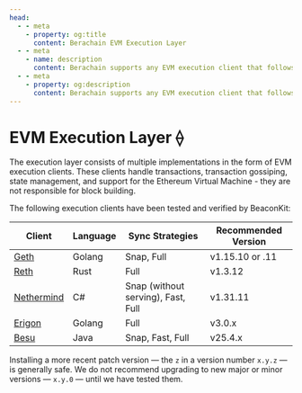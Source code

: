 ```yaml
---
head:
  - - meta
    - property: og:title
      content: Berachain EVM Execution Layer
  - - meta
    - name: description
      content: Berachain supports any EVM execution client that follows the Engine API
  - - meta
    - property: og:description
      content: Berachain supports any EVM execution client that follows the Engine API
---
```


# EVM Execution Layer ⟠

The execution layer consists of multiple implementations in the form of EVM execution clients. These clients handle transactions, transaction gossiping, state management, and support for the Ethereum Virtual Machine - they are not responsible for block building.

The following execution clients have been tested and verified by BeaconKit:

| Client                                                    | Language | Sync Strategies                    | Recommended Version |
| --------------------------------------------------------- | -------- | ---------------------------------- | ------------------- |
| [Geth](https://github.com/ethereum/go-ethereum)           | Golang   | Snap, Full                         | v1.15.10 or .11     |
| [Reth](https://github.com/paradigmxyz/reth)               | Rust     | Full                               | v1.3.12             |
| [Nethermind](https://github.com/NethermindEth/nethermind) | C#       | Snap (without serving), Fast, Full | v1.31.11            |
| [Erigon](https://github.com/ledgerwatch/erigon)           | Golang   | Full                               | v3.0.x              |
| [Besu](https://github.com/hyperledger/besu/)              | Java     | Snap, Fast, Full                   | v25.4.x             |

Installing a more recent patch version — the `z` in a version number `x.y.z` — is generally safe.
We do not recommend upgrading to new major or minor versions — `x.y.0` — until we have tested them.
